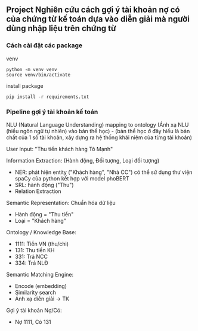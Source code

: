 ## Project Nghiên cứu cách gợi ý tài khoản nợ có của chứng từ kế toán dựa vào diễn giải mà người dùng nhập liệu trên chứng từ

### Cách cài đặt các package

venv

```
python -m venv venv
source venv/bin/activate
```

install package

```
pip install -r requirements.txt
```

### Pipeline gợi ý tài khoản kế toán

NLU (Natural Language Understanding) mapping to ontology
(Ánh xạ NLU (hiểu ngôn ngữ tự nhiên) vào bản thể học) - (bản thể học ở đây hiểu là bản chất của 1 số tài khoản, xây dựng ra hệ thống khái niệm của từng tài khoản)

User Input: "Thu tiền khách hàng Tô Mạnh"

Information Extraction: (Hành động, Đối tượng, Loại đối tượng)

- NER: phát hiện entity ("Khách hàng", "Nhà CC") có thể sử dụng thư viện spaCy của python kết hợp với model phoBERT
- SRL: hành động ("Thu")
- Relation Extraction

Semantic Representation: Chuẩn hóa dữ liệu

- Hành động = "Thu tiền"
- Loại = "Khách hàng"

Ontology / Knowledge Base:

- 1111: Tiền VN (thu/chi)
- 131: Thu tiền KH
- 331: Trả NCC
- 334: Trả NLĐ

Semantic Matching Engine:

- Encode (embedding)
- Similarity search
- Ánh xạ diễn giải → TK

Gợi ý tài khoản Nợ/Có:

- Nợ 1111, Có 131
